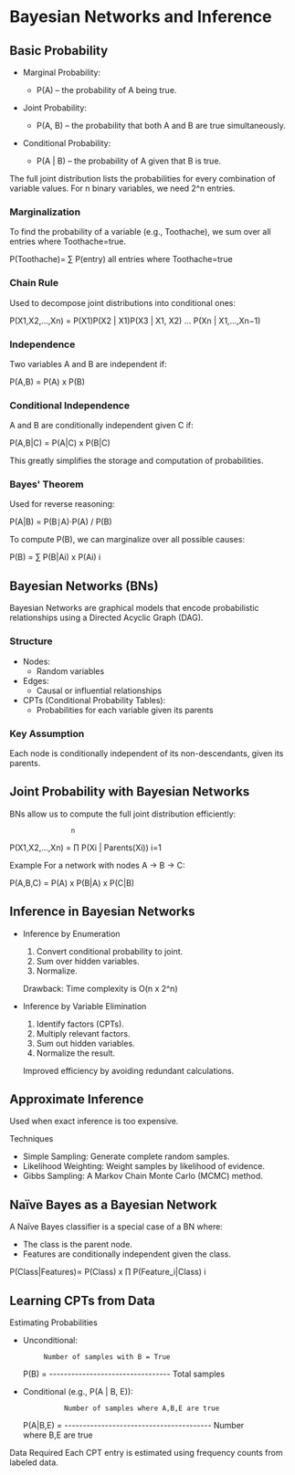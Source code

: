 # Bayesian Networks and Inference

## Basic Probability

- Marginal Probability: 
    - P(A) – the probability of A being true.

- Joint Probability: 
    - P(A, B) – the probability that both A and B are true simultaneously.

- Conditional Probability: 
    - P(A | B) – the probability of A given that B is true.

The full joint distribution lists the probabilities for every combination of 
variable values. For n binary variables, we need 2^n entries.

### Marginalization

To find the probability of a variable (e.g., Toothache), we sum over all 
entries where Toothache=true.

P(Toothache)=            ∑                 P(entry)
             all entries where Toothache=true

### Chain Rule

Used to decompose joint distributions into conditional ones: 

P(X1,X2,...,Xn) = P(X1)P(X2 | X1)P(X3 | X1, X2) ... P(Xn | X1,...,Xn−1)

### Independence

Two variables A and B are independent if: 

P(A,B) = P(A) x P(B)

### Conditional Independence 

A and B are conditionally independent given C if: 

P(A,B|C) = P(A|C) x P(B|C) 

This greatly simplifies the storage and computation of probabilities.

### Bayes' Theorem

Used for reverse reasoning:

P(A|B) = P(B∣A)⋅P(A) / P(B)

To compute P(B), we can marginalize over all possible causes: 

P(B) = ∑ P(B|Ai) x P(Ai)
       i

## Bayesian Networks (BNs)

Bayesian Networks are graphical models that encode probabilistic 
relationships using a Directed Acyclic Graph (DAG).

### Structure

- Nodes: 
    - Random variables
- Edges: 
    - Causal or influential relationships
- CPTs (Conditional Probability Tables): 
    - Probabilities for each variable given its parents

### Key Assumption

Each node is conditionally independent of its non-descendants, given its 
parents.

## Joint Probability with Bayesian Networks 

BNs allow us to compute the full joint distribution efficiently: 

                   n
P(X1,X2,...,Xn) =  ∏  P(Xi | Parents(Xi)) 
                  i=1

Example For a network with nodes A → B → C: 

P(A,B,C) = P(A) x P(B|A) x P(C|B)

## Inference in Bayesian Networks

- Inference by Enumeration 
    1. Convert conditional probability to joint. 
    2. Sum over hidden variables. 
    3. Normalize. 
    
    Drawback: Time complexity is O(n x 2^n)

- Inference by Variable Elimination 
    1. Identify factors (CPTs). 
    2. Multiply relevant factors. 
    3. Sum out hidden variables. 
    4. Normalize the result. 

    Improved efficiency by avoiding redundant calculations.

## Approximate Inference

Used when exact inference is too expensive.

Techniques
- Simple Sampling: Generate complete random samples.
- Likelihood Weighting: Weight samples by likelihood of evidence.
- Gibbs Sampling: A Markov Chain Monte Carlo (MCMC) method.

## Naïve Bayes as a Bayesian Network 

A Naïve Bayes classifier is a special case of a BN where: 
- The class is the parent node. 
- Features are conditionally independent given the class. 

P(Class|Features)∝ P(Class) x ∏ P(Feature_i|Class)
                              i

## Learning CPTs from Data

Estimating Probabilities 

- Unconditional: 
    
           Number of samples with B = True 
    P(B) = ---------------------------------
                    Total samples 

- Conditional (e.g., P(A | B, E)): 

                Number of samples where A,B,E are true 
    P(A|B,E) = ----------------------------------------
                      Number where B,E are true 

Data Required Each CPT entry is estimated using frequency counts from 
labeled data.


